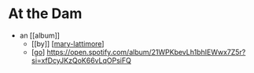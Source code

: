 # At the Dam

- an [[album]]
  - [[by]] [[mary-lattimore]]
  - [[go]] https://open.spotify.com/album/21WPKbevLh1bhIEWwx7Z5r?si=xfDcyJKzQoK66vLqOPsiFQ


[//begin]: # "Autogenerated link references for markdown compatibility"
[mary-lattimore]: mary-lattimore "Mary Lattimore"
[go]: go "Go"
[//end]: # "Autogenerated link references"